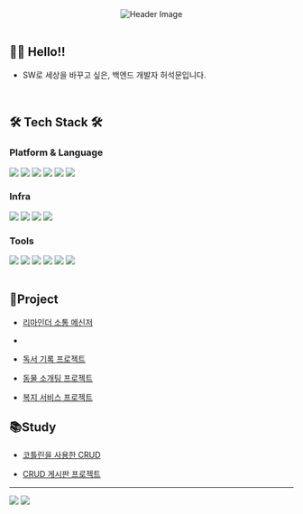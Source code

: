 <div align="center">
	<img src="https://capsule-render.vercel.app/api?type=wave&color=auto&height=300&section=header&text=Seokmun's%20github&fontSize=90" alt="Header Image">
</div>

<br>

## 👨‍💻 Hello!!
- SW로 세상을 바꾸고 싶은, 백엔드 개발자 허석문입니다.
	
<br>

## 🛠️ Tech Stack 🛠️


<div>
	
### Platform & Language
<img src="https://img.shields.io/badge/Java-007396?style=flat-square&logo=Java&logoColor=white" />
<img src="https://img.shields.io/badge/kotlin-7F52FF?style=flat-square&logo=Kotlin&logoColor=white" />
<img src="https://img.shields.io/badge/Spring-6DB33F?style=flat-square&logo=Spring&logoColor=white" />
<img src="https://img.shields.io/badge/Spring Boot-6DB33F?style=flat-square&logo=Spring Boot&logoColor=white" />
<img src="https://img.shields.io/badge/mysql-4479A1?style=flat-square&logo=mysql&logoColor=white" />
<img src="https://img.shields.io/badge/redis-DC382D?style=flat-square&logo=redis&logoColor=white" />

### Infra
<img src="https://img.shields.io/badge/AWS-232F3E?style=flat-square&logo=Amazon AWS&logoColor=white" />
<img src="https://img.shields.io/badge/docker-2496ED?style=flat-square&logo=docker&logoColor=white" />
<img src="https://img.shields.io/badge/NGINX-009639?style=flat-square&logo=NGINX&logoColor=white" />
<img src="https://img.shields.io/badge/Linux-FCC624?style=flat-square&logo=Linux&logoColor=white" />


### Tools
<img src="https://img.shields.io/badge/Git-F05032?style=flat-square&logo=Git&logoColor=white" />
<img src="https://img.shields.io/badge/Github-181717?style=flat-square&logo=GitHub&logoColor=white" />
<img src="https://img.shields.io/badge/github actions-2088FF?style=flat-square&logo=githubactions&logoColor=white" />
<img src="https://img.shields.io/badge/intellij idea-000000?style=flat-square&logo=intellijidea&logoColor=white" />
<img src="https://img.shields.io/badge/Slack-4A154B?style=flat-square&logo=Slack&logoColor=white" />
<img src="https://img.shields.io/badge/gitkraken-179287?style=flat-square&logo=gitkraken&logoColor=white" />

</div>

<br>

<div>
	
## 🚀Project
- [리마인더 소통 메신저](https://github.com/soma-baekgu/A-Maker-BE)
- 
- [독서 기록 프로젝트](https://github.com/BookitList/BookitList_backend)

- [동물 소개팅 프로젝트](https://github.com/yourssu/SSUDate-Server)
  
- [복지 서비스 프로젝트](https://github.com/GGHDMS/bokgpt)

## 📚Study

- [코틀린을 사용한 CRUD](https://github.com/GGHDMS/kotlin-board)

- [CRUD 게시판 프로젝트](https://github.com/GGHDMS/board-project)

</div>
	
---

<p>
  <img src="https://github-readme-stats.vercel.app/api?username=GGHDMS&show_icons=true&theme=dracula" >
  <img src="http://mazassumnida.wtf/api/generate_badge?boj=gnivy303" >
</p>




